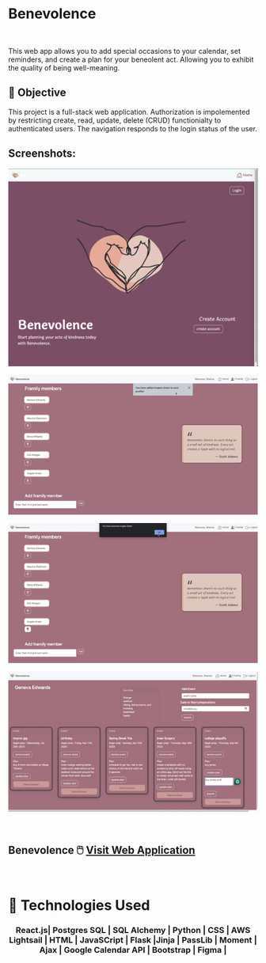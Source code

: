 # Benevolence
<br>

<p>This web app allows you to add special occasions to your calendar, set reminders, and create a plan for your beneolent act. Allowing
you to exhibit the quality of being well-meaning.

## 🎯 Objective 

<p>This project is a full-stack  web application. Authorization is impolemented by restricting create, read, update, delete (CRUD)
functionialty to authenticated users. The navigation responds to the login status of the user.

## Screenshots:

![](https://github.com/ShannaSmith/benevolence/blob/main/static/images/benevolence%20landing%20page.png)

![](https://github.com/ShannaSmith/benevolence/blob/main/static/images/gif1%20file.gif)

![](https://github.com/ShannaSmith/benevolence/blob/main/static/images/gif2%20file.gif)

![](https://github.com/ShannaSmith/benevolence/blob/main/static/images/gif3%20file.gif)

<br>


## Benevolence  🖱️ [Visit Web Application](https:/mybenevolence.com/) 
<br>

# 💾 Technologies Used
 <h3 align="center">React.js| Postgres SQL | SQL Alchemy | Python | CSS | AWS Lightsail | HTML | JavaSCript | Flask |Jinja | PassLib | Moment | Ajax | Google Calendar API | Bootstrap | Figma |</h3>
<b>

